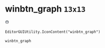 # winbtn_graph `13x13`
<img src="/img/winbtn_graph.png" width=13 height=13>

``` CSharp
EditorGUIUtility.IconContent("winbtn_graph")
```
```
winbtn_graph
```
